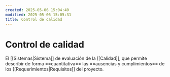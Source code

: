 ```yaml
---
created: 2025-05-06 15:04:40
modified: 2025-05-06 15:05:31
title: Control de calidad
---
```


# Control de calidad

El [[Sistemas|Sistema]] de evaluación de la [[Calidad]], que permite describir de forma ==cuantitativa== las ==ausencias y  cumplimientos== de los [[Requerimientos|Requisitos]] del proyecto.
